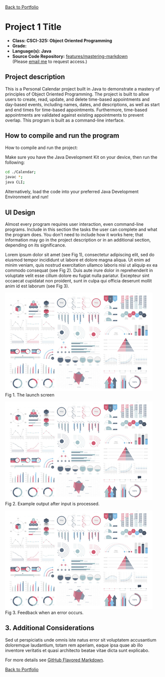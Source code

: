 [Back to Portfolio](./)

Project 1 Title
===============

-   **Class: CSCI-325: Object Oriented Programming** 
-   **Grade:** 
-   **Language(s): Java** 
-   **Source Code Repository:** [features/mastering-markdown](https://github.com/RicoNoSuave/CSCI325-Object_Oriented_Programming)  
    (Please [email me](mailto:Ricardo.E.Harris@gmail.com?subject=GitHub%20Access) to request access.)

## Project description

This is a Personal Calendar project built in Java to demonstrate a mastery of principles of Object Oriented Programming. The project is built to allow users to create, read, update, and delete time-based appointments and day-based events, including names, dates, and descriptions, as well as start and end times for time-based appointments. Furthermore, time-based appointments are validated against existing appointments to prevent overlap. This program is built as a command-line interface.

## How to compile and run the program

How to compile and run the project:

Make sure you have the Java Development Kit on your device, then run the following:

```bash
cd ./Calendar;
javac *;
java CLI;
```

Alternatively, load the code into your preferred Java Development Environment and run!

## UI Design

Almost every program requires user interaction, even command-line programs. Include in this section the tasks the user can complete and what the program does. You don't need to include how it works here; that information may go in the project description or in an additional section, depending on its significance.

Lorem ipsum dolor sit amet (see Fig 1), consectetur adipiscing elit, sed do eiusmod tempor incididunt ut labore et dolore magna aliqua. Ut enim ad minim veniam, quis nostrud exercitation ullamco laboris nisi ut aliquip ex ea commodo consequat (see Fig 2). Duis aute irure dolor in reprehenderit in voluptate velit esse cillum dolore eu fugiat nulla pariatur. Excepteur sint occaecat cupidatat non proident, sunt in culpa qui officia deserunt mollit anim id est laborum (see Fig 3).

![screenshot](images/dummy_thumbnail.jpg)  
Fig 1. The launch screen

![screenshot](images/dummy_thumbnail.jpg)  
Fig 2. Example output after input is processed.

![screenshot](images/dummy_thumbnail.jpg)  
Fig 3. Feedback when an error occurs.

## 3. Additional Considerations

Sed ut perspiciatis unde omnis iste natus error sit voluptatem accusantium doloremque laudantium, totam rem aperiam, eaque ipsa quae ab illo inventore veritatis et quasi architecto beatae vitae dicta sunt explicabo. 

For more details see [GitHub Flavored Markdown](https://guides.github.com/features/mastering-markdown/).

[Back to Portfolio](./)
